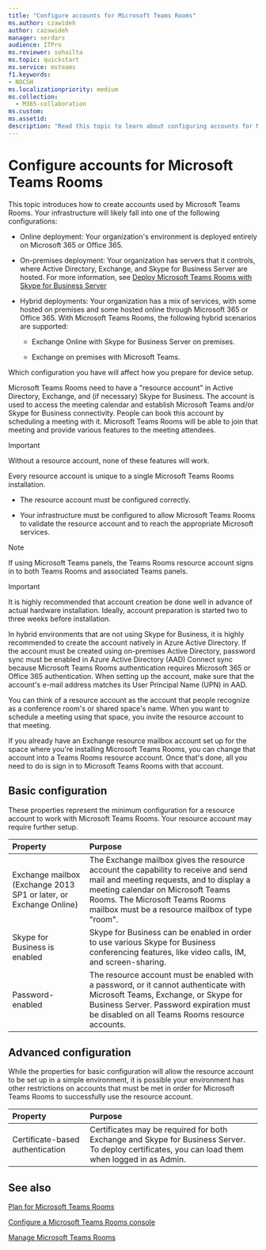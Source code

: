 ```yaml
---
title: "Configure accounts for Microsoft Teams Rooms"
ms.author: czawideh
author: cazawideh
manager: serdars
audience: ITPro
ms.reviewer: sohailta
ms.topic: quickstart
ms.service: msteams
f1.keywords:
- NOCSH
ms.localizationpriority: medium
ms.collection: 
  - M365-collaboration
ms.custom: 
ms.assetid: 
description: "Read this topic to learn about configuring accounts for Microsoft Teams Rooms (including Surface Hub) and common area phones."
---
```


# Configure accounts for Microsoft Teams Rooms
 
This topic introduces how to create accounts used by Microsoft Teams Rooms. Your infrastructure will likely fall into one of the following configurations:
  
- Online deployment: Your organization's environment is deployed entirely on Microsoft 365 or Office 365.
    
- On-premises deployment: Your organization has servers that it controls, where Active Directory, Exchange, and Skype for Business Server are hosted. For more information, see [Deploy Microsoft Teams Rooms with Skype for Business Server](with-skype-for-business-server-2015.md)
    
- Hybrid deployments: Your organization has a mix of services, with some hosted on premises and some hosted online through Microsoft 365 or Office 365. With Microsoft Teams Rooms, the following hybrid scenarios are supported:
    
  - Exchange Online with Skype for Business Server on premises.
    
  - Exchange on premises with Microsoft Teams.
    
Which configuration you have will affect how you prepare for device setup.
  
Microsoft Teams Rooms need to have a "resource account" in Active Directory, Exchange, and (if necessary) Skype for Business. The account is used to access the meeting calendar and establish Microsoft Teams and/or Skype for Business connectivity. People can book this account by scheduling a meeting with it. Microsoft Teams Rooms will be able to join that meeting and provide various features to the meeting attendees.
  
> [!IMPORTANT]
> Without a resource account, none of these features will work.
  
Every resource account is unique to a single Microsoft Teams Rooms installation.
  
- The resource account must be configured correctly.
    
- Your infrastructure must be configured to allow Microsoft Teams Rooms to validate the resource account and to reach the appropriate Microsoft services.

> [!NOTE] 
> If using Microsoft Teams panels, the Teams Rooms resource account signs in to both Teams Rooms and associated Teams panels.
    
> [!IMPORTANT]
> It is highly recommended that account creation be done well in advance of actual hardware installation. Ideally, account preparation is started two to three weeks before installation.
> 
In hybrid environments that are not using Skype for Business, it is highly recommended to create the account natively in Azure Active Directory. If the account must be created using on-premises Active Directory, password sync must be enabled in Azure Active Directory (AAD) Connect sync because Microsoft Teams Rooms authentication requires Microsoft 365 or Office 365 authentication. When setting up the account, make sure that the account's e-mail address matches its User Principal Name (UPN) in AAD. 
  
You can think of a resource account as the account that people recognize as a conference room's or shared space's name. When you want to schedule a meeting using that space, you invite the resource account to that meeting.
  
If you already have an Exchange resource mailbox account set up for the space where you're installing Microsoft Teams Rooms, you can change that account into a Teams Rooms resource account. Once that's done, all you need to do is sign in to Microsoft Teams Rooms with that account.
  
## Basic configuration

These properties represent the minimum configuration for a resource account to work with Microsoft Teams Rooms. Your resource account may require further setup.
  
|**Property**|**Purpose**|
|:-----|:-----|
|Exchange mailbox (Exchange 2013 SP1 or later, or Exchange Online)  <br/> |The Exchange mailbox gives the resource account the capability to receive and send mail and meeting requests, and to display a meeting calendar on Microsoft Teams Rooms. The Microsoft Teams Rooms mailbox must be a resource mailbox of type "room".  <br/> |
|Skype for Business is enabled  <br/> |Skype for Business can be enabled in order to use various Skype for Business conferencing features, like video calls, IM, and screen-sharing.  <br/> |
|Password-enabled  <br/> |The resource account must be enabled with a password, or it cannot authenticate with Microsoft Teams, Exchange, or Skype for Business Server. Password expiration must be disabled on all Teams Rooms resource accounts.   <br/> |
   
## Advanced configuration

While the properties for basic configuration will allow the resource account to be set up in a simple environment, it is possible your environment has other restrictions on accounts that must be met in order for Microsoft Teams Rooms to successfully use the resource account.
  
|**Property**|**Purpose**|
|:-----|:-----|
|Certificate-based authentication  <br/> |Certificates may be required for both Exchange and Skype for Business Server. To deploy certificates, you can load them when logged in as Admin.  <br/> |

## See also

[Plan for Microsoft Teams Rooms](rooms-plan.md)
  
[Configure a Microsoft Teams Rooms console](console.md)
  
[Manage Microsoft Teams Rooms](rooms-manage.md)
